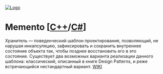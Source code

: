 [![Logo](https://raw.githubusercontent.com/ogycode/DesignPatterns/master/merch/mem.PNG)](https://github.com/ogycode/DesignPatterns/tree/master/src/BehavioralPatterns/Memento)

# Memento [[C++]()/[C#]()]
Хранитель — поведенческий шаблон проектирования, позволяющий, не нарушая инкапсуляцию, зафиксировать и сохранить внутреннее состояние объекта так, чтобы позднее восстановить его в это состояние.
Существует два возможных варианта реализации данного шаблона: классический, описанный в книге Design Patterns, и реже встречающийся нестандартный вариант. [WIKI](https://ru.wikipedia.org/wiki/%D0%A5%D1%80%D0%B0%D0%BD%D0%B8%D1%82%D0%B5%D0%BB%D1%8C_(%D1%88%D0%B0%D0%B1%D0%BB%D0%BE%D0%BD_%D0%BF%D1%80%D0%BE%D0%B5%D0%BA%D1%82%D0%B8%D1%80%D0%BE%D0%B2%D0%B0%D0%BD%D0%B8%D1%8F))